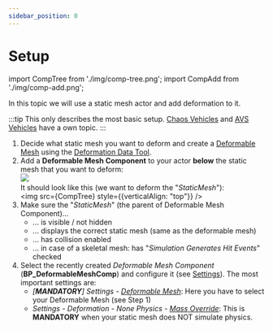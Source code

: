 ```yaml
---
sidebar_position: 0
---
```


# Setup

import CompTree from './img/comp-tree.png';
import CompAdd from './img/comp-add.png';

In this topic we will use a static mesh actor and add deformation to it.

:::tip
This only describes the most basic setup. [Chaos Vehicles](../../advanced-guides/chaos-vehicle.md) and [AVS Vehicles](../../advanced-guides/advanced-vehicle-system.md) have a own topic.
:::

1. Decide what static mesh you want to deform and create a [Deformable Mesh](../mesh-asset/overview.md) using the [Deformation Data Tool](../mesh-tool/asset-management.md#create-a-new-deformable-mesh).
2. Add a **Deformable Mesh Component** to your actor **below** the static mesh that you want to deform:<br/><img src={CompAdd} /><br/>
    It should look like this (we want to deform the "*StaticMesh*"):<br/><img src={CompTree} style={{verticalAlign: "top"}} />
3. Make sure the "*StaticMesh*" (the parent of Deformable Mesh Component)...
    - ... is visible / not hidden
    - ... displays the correct static mesh (same as the deformable mesh)
    - ... has collision enabled
    - ... in case of a skeletal mesh: has "*Simulation Generates Hit Events*" checked
4. Select the recently created *Deformable Mesh Component* (**BP_DeformableMeshComp**) and configure it (see [Settings](settings.md)). The most important settings are:
    - *[**MANDATORY**] Settings - [Deformable Mesh](./settings.md#general)*: Here you have to select your Deformable Mesh (see Step 1)
    - *Settings - Deformation - None Physics - [Mass Override](./settings.md#none-physics---mass-override)*: This is **MANDATORY** when your static mesh does NOT simulate physics.